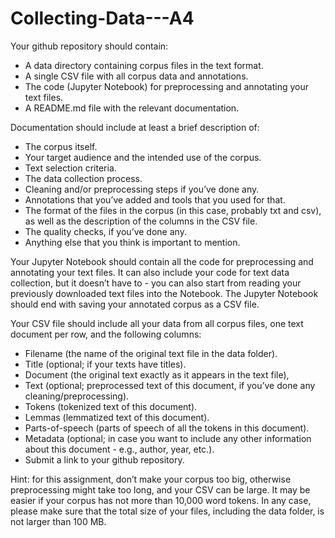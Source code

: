 # Collecting-Data---A4

Your github repository should contain:
- A data directory containing corpus files in the text format.
- A single CSV file with all corpus data and annotations.
- The code (Jupyter Notebook) for preprocessing and annotating your text files.
- A README.md file with the relevant documentation.

Documentation should include at least a brief description of:
- The corpus itself.
- Your target audience and the intended use of the corpus.
- Text selection criteria.
- The data collection process.
- Cleaning and/or preprocessing steps if you’ve done any.
- Annotations that you’ve added and tools that you used for that.
- The format of the files in the corpus (in this case, probably txt and csv), as well as the description of the columns in the CSV file.
- The quality checks, if you’ve done any.
- Anything else that you think is important to mention.

Your Jupyter Notebook should contain all the code for preprocessing and annotating your text files. It can also include your code for text data collection, but it doesn’t have to - you can also start from reading your previously downloaded text files into the Notebook. The Jupyter Notebook should end with saving your annotated corpus as a CSV file.

Your CSV file should include all your data from all corpus files, one text document per row, and the following columns:
- Filename (the name of the original text file in the data folder).
- Title (optional; if your texts have titles).
- Document (the original text exactly as it appears in the text file),
- Text (optional; preprocessed text of this document, if you’ve done any cleaning/preprocessing).
- Tokens (tokenized text of this document).
- Lemmas (lemmatized text of this document).
- Parts-of-speech (parts of speech of all the tokens in this document).
- Metadata (optional; in case you want to include any other information about this document - e.g., author, year, etc.).
- Submit a link to your github repository.

Hint: for this assignment, don’t make your corpus too big, otherwise preprocessing might take too long, and your CSV can be large. It may be easier if your corpus has not more than 10,000 word tokens. In any case, please make sure that the total size of your files, including the data folder, is not larger than 100 MB.
